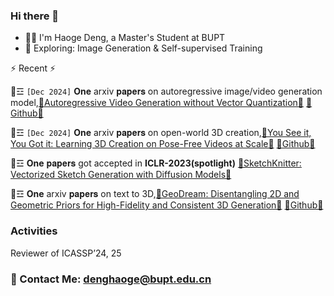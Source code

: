 ### Hi there 👋
- :man_technologist: I'm Haoge Deng, a Master's Student at BUPT
- :telescope: Exploring: Image Generation & Self-supervised Training


⚡ Recent ⚡

💬☲ ```[Dec 2024]``` **One** arxiv 𝐩𝐚𝐩𝐞𝐫𝐬 on autoregressive image/video generation model,[🔭Autoregressive Video Generation without Vector Quantization🔭](https://arxiv.org/abs/2412.14169)  [🔭Github🔭](https://github.com/baaivision/NOVA)  

💬☲ ```[Dec 2024]``` **One** arxiv 𝐩𝐚𝐩𝐞𝐫𝐬 on open-world 3D creation,[🔭You See it, You Got it: Learning 3D Creation on Pose-Free Videos at Scale🔭](https://arxiv.org/abs/2412.06699/)  [🔭Github🔭](https://github.com/baaivision/See3D)

💬☲ **One** 𝐩𝐚𝐩𝐞𝐫𝐬 got accepted in **ICLR-2023(spotlight)**
[🔭SketchKnitter: Vectorized Sketch Generation with Diffusion Models🔭](https://openreview.net/pdf?id=4eJ43EN2g6l) 

💬☲ **One** arxiv 𝐩𝐚𝐩𝐞𝐫𝐬 on text to 3D,[🔭GeoDream: Disentangling 2D and Geometric Priors for High-Fidelity and Consistent 3D Generation🔭](https://arxiv.org/abs/2311.17971)  [🔭Github🔭](https://github.com/baaivision/GeoDream)  

### Activities
Reviewer of ICASSP’24, 25

### 📧 Contact Me: denghaoge@bupt.edu.cn



<!--
**Bitterdhg/Bitterdhg** is a ✨ _special_ ✨ repository because its `README.md` (this file) appears on your GitHub profile.

Here are some ideas to get you started:

- 🔭 I’m currently working on ...
- 🌱 I’m currently learning ...
- 👯 I’m looking to collaborate on ...
- 🤔 I’m looking for help with ...
- 💬 Ask me about ...
- 📫 How to reach me: ...
- 😄 Pronouns: ...
- ⚡ Fun fact: ...
-->
